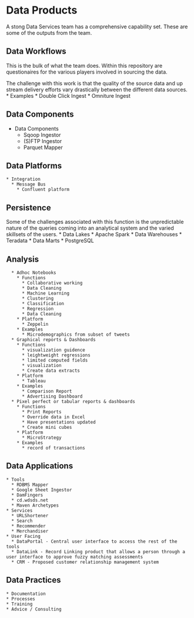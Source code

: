 # Data Products

A stong Data Services team has a comprehensive capability set.   These are some of the outputs from the team.

##  Data Workflows
This is the bulk of what the team does.  Within this repository are questionaires for the various players involved in sourcing the data.

The challenge with this work is that the quality of the source data and up stream delivery efforts vary drastically between the different data sources.
	* Examples
      * Double Click Ingest
      * Omniture Ingest

##  Data Components
  * Data Components
    * Sqoop Ingestor
    * (S)FTP Ingestor
    * Parquet Mapper

##  Data Platforms
    * Integration
	  * Message Bus
	    * Confluent platform

##  Persistence
Some of the challenges associated with this function is the unpredictable nature of the queries coming into an analytical system and the varied skillsets of the users.
      * Data Lakes
        * Apache Spark
      * Data Warehouses
        * Teradata
      * Data Marts
        * PostgreSQL

##  Analysis

	  * Adhoc Notebooks
	    * Functions
	      * Collaborative working
	      * Data Cleaning
	      * Machine Learning
	      * Clustering
	      * Classification
	      * Regression
	      * Data Cleaning
	    * Platform
	      * Zeppelin
	    * Examples
		  * Microdemographics from subset of tweets
	  * Graphical reports & Dashboards
	    * Functions
	      * visualization guidence
	      * leightweight regressions
	      * limited computed fields
	      * visualization
		  * Create data extracts
	    * Platform
	      * Tableau
	    * Examples
		  * Comparison Report
		  * Advertising Dashboard
	  * Pixel perfect or tabular reports & dashboards
	    * Functions
		  * Print Reports
		  * Override data in Excel
		  * Have presentations updated
		  * Create mini cubes
	    * Platform
		  * MicroStrategy
	    * Examples
		  * record of transactions

##  Data Applications
    * Tools
	  * RDBMS Mapper
	  * Google Sheet Ingestor
	  * DamFingers
	  * cd.wdsds.net
	  * Maven Archetypes
    * Services
	  * URLShortener
	  * Search
	  * Recommender
	  * Merchandiser
    * User Facing
	  * DataPortal - Central user interface to access the rest of the tools
	  * DataLink - Record Linking product that allows a person through a user interface to approve fuzzy matching assessments
	  * CRM - Proposed customer relationship management system

## Data Practices
    * Documentation
    * Processes
    * Training
    * Advice / Consulting
